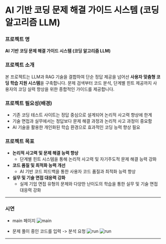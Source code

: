 # **AI 기반 코딩 문제 해결 가이드 시스템 (코딩 알고리즘 LLM)**

### 프로젝트 명

**AI 기반 코딩 문제 해결 가이드 시스템 (코딩 알고리즘 LLM)**

### 프로젝트 소개

본 프로젝트는 LLM과 RAG 기술을 결합하여 단순 정답 제공을 넘어선 **사용자 맞춤형 코딩 학습 지원 시스템**을 구축합니다. 문제 검색부터 코드 분석, 단계별 힌트 제공까지 사용자의 코딩 실력 향상을 위한 종합적인 가이드를 제공합니다.

### 프로젝트 필요성(배경)

- 기존 코딩 테스트 사이트는 정답 중심으로 설계되어 논리적 사고력 향상에 한계
- 기술 면접과 실무에서는 정답보다 문제 해결 과정과 논리적 사고 과정이 중요함
- AI 기술을 활용한 개인화된 학습 환경으로 효과적인 코딩 능력 향상 필요

### 프로젝트 목표

- **논리적 사고력 및 문제 해결 능력 향상**
    - 단계별 힌트 시스템을 통해 논리적 사고력 및 자기주도적 문제 해결 능력 강화
- **코드 품질 및 최적화 능력 개선**
    - AI 기반 코드 피드백을 통한 사용자 코드 품질과 최적화 능력 향상
- **실무 및 기술 면접 대응력 강화**
    - 실제 기업 면접 유형의 문제와 다양한 난이도의 학습을 통한 실무 및 기술 면접 대응력 강화
 
----

### 시연

- main 페이지
![main](https://github.com/user-attachments/assets/d43aab0a-f2fd-4250-b86b-3aa1cc333ae0)

- 문제 풀이 중인 코드를 입력 -> 분석 요청
![run](https://github.com/user-attachments/assets/35547c5d-06ee-4741-9f58-34a7385ba96c)
![run](https://github.com/user-attachments/assets/c00e7734-7d5b-4243-9b91-c8f05e9ecd33)

----


